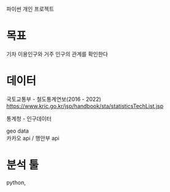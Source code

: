 파이썬 개인 프로젝트

# 목표

기차 이용인구와 거주 인구의 관계를 확인한다

# 데이터
국토교통부 - 철도통계연보(2016 - 2022)<br>
https://www.kric.go.kr/jsp/handbook/sta/statisticsTechList.jsp

통계청 - 인구데이터<br>

geo data<br>
카카오 api / 행안부 api


# 분석 툴
python, 


